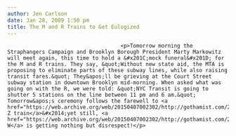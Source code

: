 ```yaml
---
author: Jen Carlson
date: Jan 28, 2009 1:50 pm
title: The M and R Trains to Get Eulogized
---
```


	
										<p>Tomorrow morning the Straphangers Campaign and Brooklyn Borough President Marty Markowitz will meet again, this time to hold a &#x201C;mock funeral&#x201D; for the M and R trains. They say, &quot;Without new state aid, the MTA is proposing to eliminate parts of these subway lines, while also raising transit fares.&quot; They&apos;ll be grieving at the Court Street subway station in downtown Brooklyn mid-morning. When asked what was going on with the R, we were told: &quot;NYC Transit is going to shutter 5 stations on the line between 11 pm and 6 am.&quot; Tomorrow&apos;s ceremony follows the farewell to <a href="https://web.archive.org/web/20150407002302/http://gothamist.com/2009/01/15/z_train.php">the Z train</a>&#x2014;yet still, <a href="https://web.archive.org/web/20150407002302/http://gothamist.com/2008/11/18/mta_may_eliminate_w_train_among_oth.php">the W</a> is getting nothing but disrespect!</p>					
										
									
				